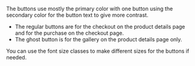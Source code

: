 The buttons use mostly the primary color with one button using the secondary color for the button text to give more contrast.

- The regular buttons are for the checkout on the product details page and for the purchase on the checkout page.
- The ghost button is for the gallery on the product details page only.

You can use the font size classes to make different sizes for the buttons if needed.
